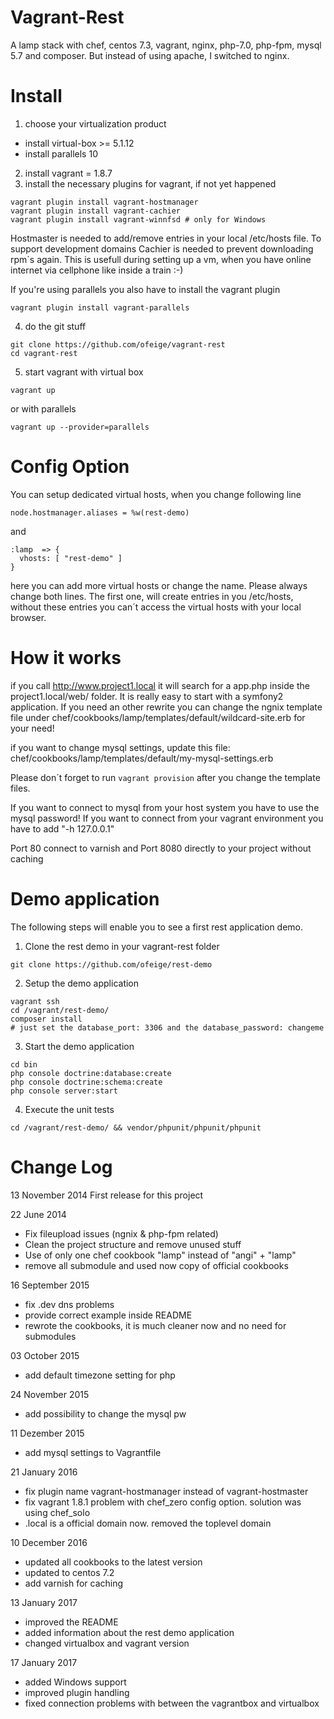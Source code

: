 Vagrant-Rest
============

A lamp stack with chef, centos 7.3, vagrant, nginx, php-7.0, php-fpm, mysql 5.7 and composer. But instead of using apache, I switched to nginx.

Install
=======

1. choose your virtualization product
 - install virtual-box >= 5.1.12
 - install parallels 10
2. install vagrant = 1.8.7
3. install the necessary plugins for vagrant, if not yet happened
 ```
 vagrant plugin install vagrant-hostmanager
 vagrant plugin install vagrant-cachier
 vagrant plugin install vagrant-winnfsd # only for Windows
 ```

 Hostmaster is needed to add/remove entries in your local /etc/hosts file. To support development domains
 Cachier is needed to prevent downloading rpm´s again. This is usefull during setting up a vm, when you have online internet  via cellphone like inside a train :-)

 If you're using parallels you also have to install the vagrant plugin
 ```
 vagrant plugin install vagrant-parallels
 ```


4. do the git stuff
 ```
 git clone https://github.com/ofeige/vagrant-rest
 cd vagrant-rest
 ```

5. start vagrant with virtual box
 ```
 vagrant up
 ```
 or with parallels
 ```
 vagrant up --provider=parallels
 ```

Config Option
=============

You can setup dedicated virtual hosts, when you change following line

```
node.hostmanager.aliases = %w(rest-demo)
```

and

```
:lamp  => {
  vhosts: [ "rest-demo" ]
}
```

here you can add more virtual hosts or change the name. Please always change both lines. The first one, will create entries in you /etc/hosts, without these entries you can´t access the virtual hosts with your local browser.

How it works
============

if you call http://www.project1.local it will search for a app.php inside the project1.local/web/ folder. It is really easy to start with a symfony2 application. If you need an other rewrite you can change the ngnix template file under chef/cookbooks/lamp/templates/default/wildcard-site.erb for your need!

if you want to change mysql settings, update this file: chef/cookbooks/lamp/templates/default/my-mysql-settings.erb

Please don´t forget to run ```vagrant provision``` after you change the template files.

If you want to connect to mysql from your host system you have to use the mysql password! If you want to connect from your vagrant environment you have to add "-h 127.0.0.1"

Port 80 connect to varnish and Port 8080 directly to your project without caching

Demo application
================

The following steps will enable you to see a first rest application demo.

1. Clone the rest demo in your vagrant-rest folder
 ```
 git clone https://github.com/ofeige/rest-demo
 ```

2. Setup the demo application
 ```
 vagrant ssh
 cd /vagrant/rest-demo/
 composer install
 # just set the database_port: 3306 and the database_password: changeme
 ```

3. Start the demo application
 ```
 cd bin
 php console doctrine:database:create
 php console doctrine:schema:create
 php console server:start
 ```
4. Execute the unit tests
 ```
 cd /vagrant/rest-demo/ && vendor/phpunit/phpunit/phpunit
 ```

Change Log
==========
13 November 2014
First release for this project

22 June 2014
 - Fix fileupload issues (ngnix & php-fpm related)
 - Clean the project structure and remove unused stuff
 - Use of only one chef cookbook "lamp" instead of "angi" + "lamp"
 - remove all submodule and used now copy of official cookbooks

16 September 2015
 - fix .dev dns problems
 - provide correct example inside README
 - rewrote the cookbooks, it is much cleaner now and no need for submodules

03 October 2015
 - add default timezone setting for php

24 November 2015
 - add possibility to change the mysql pw

11 Dezember 2015
 - add mysql settings to Vagrantfile

21 January 2016
- fix plugin name vagrant-hostmanager instead of vagrant-hostmaster
- fix vagrant 1.8.1 problem with chef_zero config option. solution was using chef_solo
- .local is a official domain now. removed the toplevel domain

10 December 2016
- updated all cookbooks to the latest version
- updated to centos 7.2
- add varnish for caching

13 January 2017
- improved the README
- added information about the rest demo application
- changed virtualbox and vagrant version

17 January 2017
- added Windows support
- improved plugin handling
- fixed connection problems with between the vagrantbox and virtualbox
